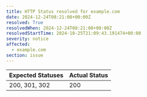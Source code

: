 ```yaml
---
title: HTTP Status resolved for example.com
date: 2024-12-24T08:21:08+00:00Z
resolved: True
resolvedWhen: 2024-12-24T08:21:08+00:00Z
resolvedStartTime: 2024-10-25T21:09:43.191474+00:00
severity: notice
affected:
  - example.com
section: issue
---
```


| Expected Statuses | Actual Status  |
|-------------------|----------------|
| 200, 301, 302 | 200 |

